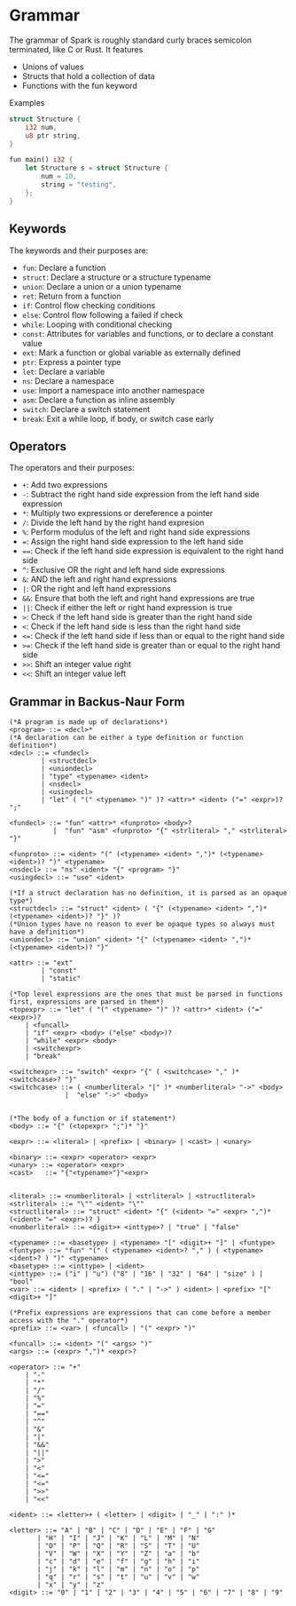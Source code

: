# Grammar
The grammar of Spark is roughly standard curly braces semicolon terminated, like C or Rust. It features 
- Unions of values
- Structs that hold a collection of data
- Functions with the fun keyword

Examples 
```rust
struct Structure {
    i32 num,
    u8 ptr string,
}

fun main() i32 {
    let Structure s = struct Structure {
        num = 10,
        string = "testing",
    };
}
```

## Keywords
The keywords and their purposes are: 
- `fun`: Declare a function
- `struct`: Declare a structure or a structure typename
- `union`: Declare a union or a union typename
- `ret`: Return from a function
- `if`: Control flow checking conditions
- `else`: Control flow following a failed if check
- `while`: Looping with conditional checking
- `const`: Attributes for variables and functions, or to declare a constant value
- `ext`: Mark a function or global variable as externally defined
- `ptr`: Express a pointer type
- `let`: Declare a variable 
- `ns`: Declare a namespace
- `use`: Import a namespace into another namespace
- `asm`: Declare a function as inline assembly
- `switch`: Declare a switch statement
- `break`: Exit a while loop, if body, or switch case early

## Operators
The operators and their purposes: 
- `+`: Add two expressions
- `-`: Subtract the right hand side expression from the left hand side expression
- `*`: Multiply two expressions or dereference a pointer 
- `/`: Divide the left hand by the right hand expresion
- `%`: Perform modulus of the left and right hand side expressions
- `=`: Assign the right hand side expression to the left hand side
- `==`: Check if the left hand side expression is equivalent to the right hand side
- `^`: Exclusive OR the right and left hand side expressions
- `&`: AND the left and right hand expressions
- `|`: OR the right and left hand expressions
- `&&`: Ensure that both the left and right hand expressions are true
- `||`: Check if either the left or right hand expression is true
- `>`: Check if the left hand side is greater than the right hand side
- `<`: Check if the left hand side is less than the right hand side
- `<=`: Check if the left hand side if less than or equal to the right hand side
- `>=`: Check if the left hand side is greater than or equal to the right hand side
- `>>`: Shift an integer value right
- `<<`: Shift an integer value left


## Grammar in Backus-Naur Form
```ebnf 
(*A program is made up of declarations*)
<program> ::= <decl>*
(*A declaration can be either a type definition or function definition*)
<decl> ::= <fundecl>
		| <structdecl>
        | <uniondecl>
        | "type" <typename> <ident>
        | <nsdecl>
        | <usingdecl>
        | "let" ( "(" <typename> ")" )? <attr>* <ident> ("=" <expr>)? ";"

<fundecl> ::= "fun" <attr>* <funproto> <body>?
           |  "fun" "asm" <funproto> "{" <strliteral> "," <strliteral> "}"

<funproto> ::= <ident> "(" (<typename> <ident> ",")* (<typename> <ident>)? ")" <typename>
<nsdecl> ::= "ns" <ident> "{" <program> "}"
<usingdecl> ::= "use" <ident>

(*If a struct declaration has no definition, it is parsed as an opaque type*)
<structdecl> ::= "struct" <ident> ( "{" (<typename> <ident> ",")* (<typename> <ident>)? "}" )?
(*Union types have no reason to ever be opaque types so always must have a definition*)
<uniondecl> ::= "union" <ident> "{" (<typename> <ident> ",")* (<typename> <ident>)? "}"
        
<attr> ::= "ext" 
		| "const"
        | "static"
        
(*Top level expressions are the ones that must be parsed in functions first, expressions are parsed in them*)
<topexpr> ::= "let" ( "(" <typename> ")" )? <attr>* <ident> ("=" <expr>)?
	| <funcall>
    | "if" <expr> <body> ("else" <body>)?
    | "while" <expr> <body>
    | <switchexpr>
    | "break"

<switchexpr> ::= "switch" <expr> "{" ( <switchcase> "," )* <switchcase>? "}"
<switchcase> ::= ( <numberliteral> "|" )* <numberliteral> "->" <body> 
              |  "else" "->" <body>


(*The body of a function or if statement*)
<body> ::= "{" (<topexpr> ";")* "}"

<expr> ::= <literal> | <prefix> | <binary> | <cast> | <unary>

<binary> ::= <expr> <operator> <expr>
<unary> ::= <operator> <expr>
<cast>   ::= "{"<typename>"}"<expr>


<literal> ::= <numberliteral> | <strliteral> | <structliteral>
<strliteral> ::= "\"" <ident> "\""
<structliteral> ::= "struct" <ident> "{" (<ident> "=" <expr> ",")* (<ident> "=" <expr>)? } 
<numberliteral> ::= <digit>+ <inttype>? | "true" | "false"

<typename> ::= <basetype> | <typename> "[" <digit>+ "]" | <funtype>
<funtype> ::= "fun" "(" ( <typename> <ident>? "," ) ( <typename> <ident>? ) ")" <typename>
<basetype> ::= <inttype> | <ident>
<inttype> ::= ("i" | "u") ("8" | "16" | "32" | "64" | "size" ) | "bool"
<var> ::= <ident> | <prefix> ( "." | "->" ) <ident> | <prefix> "[" <digit>+ "]"

(*Prefix expressions are expressions that can come before a member access with the "." operator*)
<prefix> ::= <var> | <funcall> | "(" <expr> ")"

<funcall> ::= <ident> "(" <args> ")" 
<args> ::= (<expr> ",")* <expr>?

<operator> ::= "+" 
	| "-"
    | "*"
    | "/"
    | "%"
    | "="
    | "=="
    | "^"
    | "&"
    | "|"
    | "&&"
    | "||" 
    | ">" 
    | "<"
    | "<="
    | "<="
    | ">>"
    | "<<"
    
<ident> ::= <letter>+ ( <letter> | <digit> | "_" | ":" )* 
    
<letter> ::= "A" | "B" | "C" | "D" | "E" | "F" | "G"
       | "H" | "I" | "J" | "K" | "L" | "M" | "N"
       | "O" | "P" | "Q" | "R" | "S" | "T" | "U"
       | "V" | "W" | "X" | "Y" | "Z" | "a" | "b"
       | "c" | "d" | "e" | "f" | "g" | "h" | "i"
       | "j" | "k" | "l" | "m" | "n" | "o" | "p"
       | "q" | "r" | "s" | "t" | "u" | "v" | "w"
       | "x" | "y" | "z" 
<digit> ::= "0" | "1" | "2" | "3" | "4" | "5" | "6" | "7" | "8" | "9" 


```
